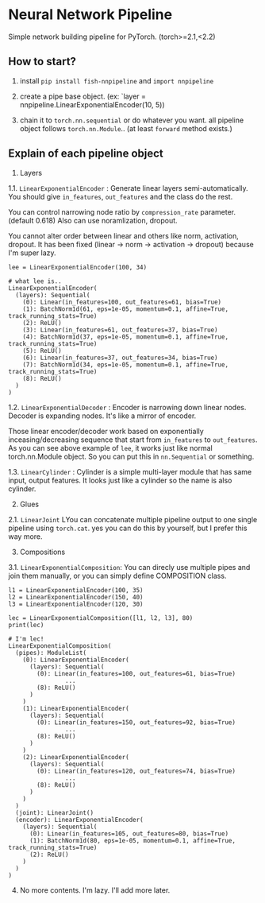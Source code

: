 # Neural Network Pipeline

Simple network building pipeline for PyTorch. (torch>=2.1,<2.2)


## How to start?

1. install `pip install fish-nnpipeline` and `import nnpipeline`

2. create a pipe base object. (ex: `layer = nnpipeline.LinearExponentialEncoder(10, 5))

3. chain it to `torch.nn.sequential` or do whatever you want. all pipeline object follows `torch.nn.Module`..
   (at least `forward` method exists.)


## Explain of each pipeline object

1. Layers

1.1. `LinearExponentialEncoder` : Generate linear layers semi-automatically. You should give `in_features`, `out_features` and the class do the rest.

You can control narrowing node ratio by `compression_rate` parameter. (default 0.618) Also can use noramlization, dropout.

You cannot alter order between linear and others like norm, activation, dropout. It has been fixed (linear -> norm -> activation -> dropout) because I'm super lazy.

```aiignore
lee = LinearExponentialEncoder(100, 34)
```

```aiignore
# what lee is..
LinearExponentialEncoder(
  (layers): Sequential(
    (0): Linear(in_features=100, out_features=61, bias=True)
    (1): BatchNorm1d(61, eps=1e-05, momentum=0.1, affine=True, track_running_stats=True)
    (2): ReLU()
    (3): Linear(in_features=61, out_features=37, bias=True)
    (4): BatchNorm1d(37, eps=1e-05, momentum=0.1, affine=True, track_running_stats=True)
    (5): ReLU()
    (6): Linear(in_features=37, out_features=34, bias=True)
    (7): BatchNorm1d(34, eps=1e-05, momentum=0.1, affine=True, track_running_stats=True)
    (8): ReLU()
  )
)
```

1.2. `LinearExponentialDecoder` : Encoder is narrowing down linear nodes. Decoder is expanding nodes. It's like a mirror of encoder.

Those linear encoder/decoder work based on exponentially inceasing/decreasing sequence that start from `in_features` to `out_features`. As you can see above example of `lee`, it works just like normal torch.nn.Module object. So you can put this in `nn.Sequential` or something.

1.3. `LinearCylinder` : Cylinder is a simple multi-layer module that has same input, output features. It looks just like a cylinder so the name is also cylinder.


2. Glues

2.1. `LinearJoint` LYou can concatenate multiple pipeline output to one single pipeline using `torch.cat`. yes you can do this by yourself, but I prefer this way more.


3. Compositions

3.1. `LinearExponentialComposition`: You can direcly use multiple pipes and join them manually, or you can simply define COMPOSITION class.

```aiignore
l1 = LinearExponentialEncoder(100, 35)
l2 = LinearExponentialEncoder(150, 40)
l3 = LinearExponentialEncoder(120, 30)

lec = LinearExponentialComposition([l1, l2, l3], 80)
print(lec)
```

```aiignore
# I'm lec!
LinearExponentialComposition(
  (pipes): ModuleList(
    (0): LinearExponentialEncoder(
      (layers): Sequential(
        (0): Linear(in_features=100, out_features=61, bias=True)
                ...
        (8): ReLU()
      )
    )
    (1): LinearExponentialEncoder(
      (layers): Sequential(
        (0): Linear(in_features=150, out_features=92, bias=True)
                ...
        (8): ReLU()
      )
    )
    (2): LinearExponentialEncoder(
      (layers): Sequential(
        (0): Linear(in_features=120, out_features=74, bias=True)
                ...
        (8): ReLU()
      )
    )
  )
  (joint): LinearJoint()
  (encoder): LinearExponentialEncoder(
    (layers): Sequential(
      (0): Linear(in_features=105, out_features=80, bias=True)
      (1): BatchNorm1d(80, eps=1e-05, momentum=0.1, affine=True, track_running_stats=True)
      (2): ReLU()
    )
  )
)
```

4. No more contents. I'm lazy. I'll add more later.
